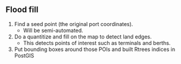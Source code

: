 ## Flood fill

1. Find a seed point (the original port coordinates).
    - Will be semi-automated.
2. Do a quantitize and fill on the map to detect land edges.
    - This detects points of interest such as terminals and berths.
3. Put bounding boxes around those POIs and built Rtrees indices in PostGIS
